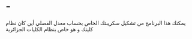 # -
يمكنك هذا البرنامج من تشكيل سكريبتك الخاص بحساب معدل الفصلي أين كان نظام كليتك و هو خاص بنظام الكليات الجزائرية
